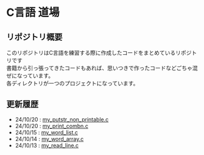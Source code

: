 # C言語 道場
## リポジトリ概要
このリポジトリはC言語を練習する際に作成したコードをまとめているリポジトリです\
書籍から引っ張ってきたコードもあれば、思いつきで作ったコードなどごちゃ混ぜになっています。\
各ディレクトリが一つのプロジェクトになっています。
## 更新履歴
* 24/10/20 : [my_putstr_non_printable.c](https://github.com/gostachan/C-Practice-Dojo/tree/main/my_putstr_non_printable)
* 24/10/20 : [my_print_combn.c](https://github.com/gostachan/C-Practice-Dojo/tree/main/my_print_combn)
* 24/10/15 : [my_word_list.c](https://github.com/gostachan/C-Practice-Dojo/tree/main/my_word_list)
* 24/10/14 : [my_word_array.c](https://github.com/gostachan/C-Practice-Dojo/tree/main/my_word_array)
* 24/10/13 : [my_read_line.c](https://github.com/gostachan/C-Practice-Dojo/tree/main/my_read_line)
